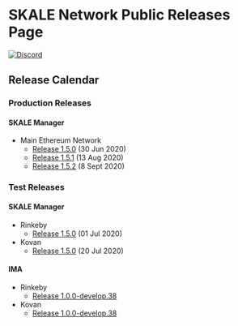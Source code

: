 # SKALE Network Public Releases Page

[![Discord](https://img.shields.io/discord/534485763354787851.svg)](https://discord.gg/vvUtWJB)

## Release Calendar

### Production Releases

#### SKALE Manager

-   Main Ethereum Network
    -   [Release 1.5.0](/releases/mainnet/skale-manager/1.5.0) (30 Jun 2020)
    -   [Release 1.5.1](/releases/mainnet/skale-manager/1.5.1) (13 Aug 2020)
    -   [Release 1.5.2](/releases/mainnet/skale-manager/1.5.2) (8 Sept 2020)

### Test Releases

#### SKALE Manager

-   Rinkeby
    -   [Release 1.5.0](/releases/rinkeby/skale-manager/1.5.0) (01 Jul 2020)
-   Kovan
    -   [Release 1.5.0](/releases/kovan/skale-manager/1.5.0) (20 Jul 2020)

#### IMA

-   Rinkeby
    -   [Release 1.0.0-develop.38](/releases/rinkeby/IMA/1.0.0-develop.38)
-   Kovan
    -   [Release 1.0.0-develop.38](/releases/kovan/IMA/1.0.0-develop.38)
